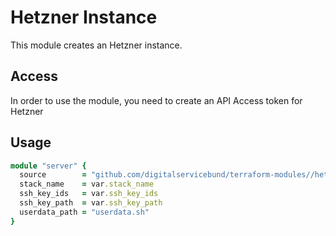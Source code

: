 # Hetzner Instance

This module creates an Hetzner instance.

## Access

In order to use the module, you need to create an API Access token for Hetzner

## Usage

```ruby
module "server" {
  source        = "github.com/digitalservicebund/terraform-modules//hetzner-instance?ref=88f0df1804fcb2b94556acdaecb2b4df4fe1469e"
  stack_name    = var.stack_name
  ssh_key_ids   = var.ssh_key_ids
  ssh_key_path  = var.ssh_key_path
  userdata_path = "userdata.sh"
}
```
